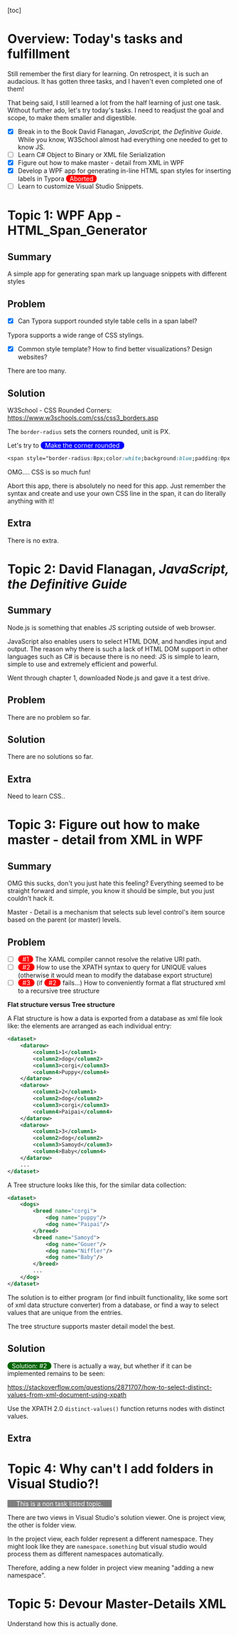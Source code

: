 
[toc]

# Overview: Today's tasks and fulfillment

Still remember the first diary for learning. On retrospect, it is such an audacious. It has gotten three tasks, and I haven't even completed one of them!

That being said, I still learned a lot from the half learning of just one task. Without further ado, let's try today's tasks. I need to readjust the goal and scope, to make them smaller and digestible.

- [x] Break in to the Book David Flanagan, *JavaScript, the Definitive Guide*. While you know, W3School almost had everything one needed to get to know JS.
- [ ] Learn C# Object to Binary or XML file Serialization
- [x] Figure out how to make master - detail from XML in WPF
- [x] Develop a WPF app for generating in-line HTML span styles for inserting labels in Typora <span style="border-radius:8px;color:white;background:red">&nbsp;&nbsp;Aborted&nbsp;&nbsp;</span>
- [ ] Learn to customize Visual Studio Snippets.

# Topic 1: WPF App - HTML_Span_Generator

## Summary

A simple app for generating span mark up language snippets with different styles

## Problem

- [x] Can Typora support rounded style table cells in a span label?

Typora supports a wide range of CSS stylings.

- [x] Common style template? How to find better visualizations? Design websites?

There are too many.

## Solution

W3School - CSS Rounded Corners: https://www.w3schools.com/css/css3_borders.asp

The `border-radius` sets the corners rounded, unit is PX.

Let's try to <span style="border-radius:8px;color:white;background:blue;padding:0px 10px">Make the corner rounded</span>

```css
<span style="border-radius:8px;color:white;background:blue;padding:0px 10px">Make the corner rounded</span>
```

OMG.... CSS is so much fun!

Abort this app, there is absolutely no need for this app. Just remember the syntax and create and use your own CSS line in the span, it can do literally anything with it!

## Extra

There is no extra.

# Topic 2: David Flanagan, *JavaScript, the Definitive Guide*

## Summary

Node.js is something that enables JS scripting outside of web browser.

JavaScript also enables users to select HTML DOM, and handles input and output. The reason why there is such a lack of HTML DOM support in other languages such as C# is because there is no need: JS is simple to learn, simple to use and extremely efficient and powerful.

Went through chapter 1, downloaded Node.js and gave it a test drive.

## Problem

There are no problem so far.

## Solution

There are no solutions so far.

## Extra

Need to learn CSS..

# Topic 3: Figure out how to make master - detail from XML in WPF

## Summary

OMG this sucks, don't you just hate this feeling? Everything seemed to be straight forward and simple, you know it should be simple, but you just couldn't hack it.

Master - Detail is a mechanism that selects sub level control's item source based on the parent (or master) levels. 

## Problem

- [ ] <span style="border-radius:10px;background:red;color:white;padding:0px 10px">#1</span> The XAML compiler cannot resolve the relative URI path.
- [ ] <span style="border-radius:10px;background:red;color:white;padding:0px 10px">#2</span> How to use the XPATH syntax to query for UNIQUE values (otherwise it would mean to modify the database export structure)
- [ ] <span style="border-radius:10px;background:red;color:white;padding:0px 10px">#3</span> (if <span style="border-radius:10px;background:red;color:white;padding:0px 10px">#2</span> fails...) How to conveniently format a flat structured xml to a recursive tree structure

**Flat structure versus Tree structure**

A Flat structure is how a data is exported from a database as xml file look like: the elements are arranged as each individual entry:

```xml
<dataset>
	<datarow>
        <column1>1</column1>
        <column2>dog</column2>
        <column3>corgi</column3>
        <column4>Puppy</column4>
    </datarow>
    <datarow>
        <column1>2</column1>
        <column2>dog</column2>
        <column3>corgi</column3>
        <column4>Paipai</column4>
    </datarow>
    <datarow>
        <column1>3</column1>
        <column2>dog</column2>
        <column3>Samoyd</column3>
        <column4>Baby</column4>
    </datarow>
    ...
</dataset>
```

A Tree structure looks like this, for the similar data collection:

```xml
<dataset>
	<dogs>
        <breed name="corgi">
        	<dog name="puppy"/>
            <dog name="Paipai"/>
        </breed>
        <breed name="Samoyd">
        	<dog name="Gouer"/>
            <dog name="Niffler"/>
            <dog name="Baby"/>
        </breed>
        ...
    </dog>
</dataset>
```

The solution is to either program (or find inbuilt functionality, like some sort of xml data structure converter) from a database, or find a way to select values that are unique from the entries.

The tree structure supports master detail model the best.

## Solution

<span style="border-radius:10px;background:darkgreen;color:white;padding:0px 10px">Solution: #2</span> There is actually a way, but whether if it can be implemented remains to be seen:

https://stackoverflow.com/questions/2871707/how-to-select-distinct-values-from-xml-document-using-xpath

Use the XPATH 2.0 `distinct-values()` function returns nodes with distinct values.

## Extra

# Topic 4: Why can't I add folders in Visual Studio?!

<span style="background:gray;color:white;padding:0px 20px">This is a non task listed topic.</span>

There are two views in Visual Studio's solution viewer. One is project view, the other is folder view.

In the project view, each folder represent a different namespace. They might look like they are `namespace.something` but visual studio would process them as different namespaces automatically.

Therefore, adding a new folder in project view meaning "adding a new namespace". 

# Topic 5: Devour Master-Details XML

Understand how this is actually done.